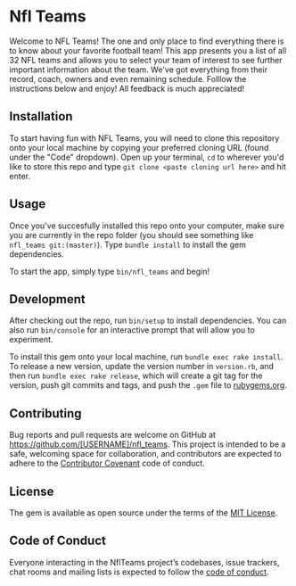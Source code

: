 # Nfl Teams

Welcome to NFL Teams! The one and only place to find everything there is to know about your favorite football team! This app presents you a list of all 32 NFL teams and allows you to select your team of interest to see further important information about the team. We've got everything from their record, coach, owners and even remaining schedule. Folllow the instructions below and enjoy! All feedback is much appreciated! 


## Installation

To start having fun with NFL Teams, you will need to clone this repository onto your local machine by copying your preferred cloning URL (found under the "Code" dropdown). Open up your terminal, `cd` to wherever you'd like to store this repo and type `git clone <paste cloning url here>` and hit enter.

<!-- ## Gem Installation

Add this line to your application's Gemfile:

```ruby
gem 'nfl_teams'
```

And then execute:

    $ bundle

Or install it yourself as:

    $ gem install nfl_teams -->

## Usage

Once you've succesfully installed this repo onto your computer, make sure you are currently in the repo folder (you should see something like `nfl_teams git:(master)`). Type `bundle install` to install the gem dependencies. 

To start the app, simply type `bin/nfl_teams` and begin!

## Development

After checking out the repo, run `bin/setup` to install dependencies. You can also run `bin/console` for an interactive prompt that will allow you to experiment.

To install this gem onto your local machine, run `bundle exec rake install`. To release a new version, update the version number in `version.rb`, and then run `bundle exec rake release`, which will create a git tag for the version, push git commits and tags, and push the `.gem` file to [rubygems.org](https://rubygems.org).

## Contributing

Bug reports and pull requests are welcome on GitHub at https://github.com/[USERNAME]/nfl_teams. This project is intended to be a safe, welcoming space for collaboration, and contributors are expected to adhere to the [Contributor Covenant](http://contributor-covenant.org) code of conduct.

## License

The gem is available as open source under the terms of the [MIT License](https://opensource.org/licenses/MIT).

## Code of Conduct

Everyone interacting in the NflTeams project’s codebases, issue trackers, chat rooms and mailing lists is expected to follow the [code of conduct](https://github.com/[USERNAME]/nfl_teams/blob/master/CODE_OF_CONDUCT.md).

